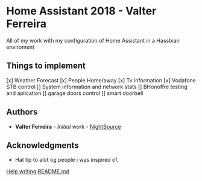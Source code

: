 # Home Assistant 2018 - Valter Ferreira

All of my work with my configuration of Home Assistant in a Hassbian enviroment

## Things to implement
[x] Weather Forecast
[x] People Home/away
[x] Tv information
[x] Vodafone STB control
[] System information and network stats
[] BHonoffre testing and aplication
[] garage doors control
[] smart doorbell


## Authors

* **Valter Ferreira** - *Initial work* - [NightSource](https://github.com/nightsource)

## Acknowledgments

* Hat tip to alot og people i was inspired of.

[Help writing README.md](https://help.github.com/articles/basic-writing-and-formatting-syntax/)
